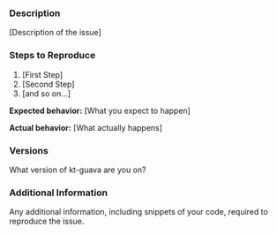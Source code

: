 ### Description

[Description of the issue]

### Steps to Reproduce

1. [First Step]
2. [Second Step]
3. [and so on...]

**Expected behavior:** [What you expect to happen]

**Actual behavior:** [What actually happens]

### Versions

What version of kt-guava are you on?

### Additional Information

Any additional information, including snippets of your code, required to reproduce the issue.
